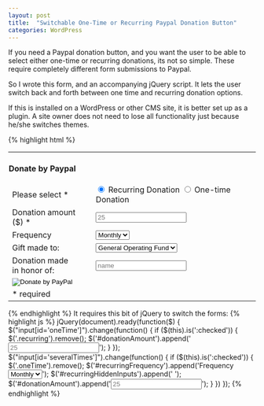 ```yaml
---
layout: post
title:  "Switchable One-Time or Recurring Paypal Donation Button"
categories: WordPress
---
```


If you need a Paypal donation button, and you want the user to be able to select either one-time or recurring donations, its not so simple. These require completely different form submissions to Paypal.  

So I wrote this form, and an accompanying jQuery script. It lets the user switch back and forth between one time and recurring donation options.

If this is installed on a WordPress or other CMS site, it is better set up as a plugin. A site owner does not need to lose all functionality just because he/she switches themes.

{% highlight html %}
<div class="donationContainer">
    <form action="https://www.paypal.com/cgi-bin/webscr" method="post" target="_blank" id="recurringHiddenInputs"> 
        <input type="hidden" name="item_name" value="Donation"> 
        <input type="hidden" name="business" value="donations@non-profit.org"> 
        <input type="hidden" name="lc" value="US"> 
        <input type="hidden" name="no_shipping" value="1"> 
        <input type="hidden" name="currency_code" value="USD"> 
        <input type="hidden" name="return" value="http://your-site.org/thankyou/"> 
        <input type="hidden" name="p3" value="1" class="recurring"> 
        <input type="hidden" name="src" value="1" class="recurring"> 
        <input type="hidden" name="no_note" value="0" class="recurring"> 
        <input type="hidden" name="bn" value="PP-DonationsBF:btn_donateCC_LG.gif:NonHostedGuest" class="recurring"> 
        <table>
            <tbody>
                <tr>
                    <td colspan="2" style="padding: 0 1px;"><h4>Donate by Paypal</h4></td>
                </tr>
                <tr>
                    <td>Please select <span>*</span></td>
                    <td>
                        <div class="radio-choice">
                            <input type="radio" name="cmd" value="_xclick-subscriptions" id="severalTimes" checked>
                            <label for="severalTimes">Recurring Donation</label>
							<input type="radio" name="cmd" value="_donations" id="oneTime">
							<label for="oneTime">One-time Donation</label>
						</div>
                    </td>
                </tr>
                <tr>
                    <td class="firstcol"><label for="amountInput">Donation amount ($) <span>*</span></label></td>
                    <td id="donationAmount"><input type="text" name="a3" placeholder="25" class="recurring" id="amountInput"></td>
                </tr>
                <tr id="recurringFrequency">
                    <td class="recurring"><label for="frequency">Frequency</label></td>
                    <td class="recurring"><select name="t3" id="frequency">
                        <option value="M" selected="selected">Monthly</option>
                        <option value="Y">Yearly</option>
                    </select></td>
                </tr>
                <tr>
                    <td><input type="hidden" name="on0" value="Program"> <label for="os0">Gift made to:</label></td>
                    <td><select name="os0" id="os0">
                        <option value="General Operating Budget">General Operating Fund</option>
                        <option value="Scholarship Fund">Scholarship Fund</option>
                        <option value="Equipment Fund">Equipment Fund</option>
                        <option value="Bus Maintenance">Bus Maintenance Fund</option>
                    </select></td>
                </tr>
                <tr>
                    <td><input type="hidden" name="on1" value="Dedicated to"> <label for="os1">Donation made<br>in honor of:</label></td>
                    <td><input name="os1" type="text" placeholder="name" id="os1"></td>
                </tr>
                <tr>
                    <td colspan="2" class="paypal-button">
                    <input type="image" src="https://www.paypalobjects.com/en_US/i/btn/btn_donate_LG.gif" name="submit" alt="Donate by PayPal"></td>
                </tr>
                <tr>
                    <td colspan="2" class="required"><span>* required</span></td>
                </tr>
            </tbody>
        </table>
    </form>
</div>
{% endhighlight %}
It requires this bit of jQuery to switch the forms:
{% highlight js %}
jQuery(document).ready(function($) {
	$("input[id='oneTime']").change(function() {
		if ($(this).is(':checked')) { 
			$('.recurring').remove();
			$('#donationAmount').append('<input type="text" name="amount" placeholder="25" class="oneTime" id="amountInput">');
		} 
	});
	$("input[id='severalTimes']").change(function() {
		if ($(this).is(':checked')) {
			$('.oneTime').remove();
			$('#recurringFrequency').append('<td class="recurring"><label for="frequency">Frequency</label></td>
				<td class="recurring"><select name="t3" id="frequency"> 
				<option value="M" selected="selected">Monthly</option> 
				<option value="Y">Yearly</option></select></td>');
			$('#recurringHiddenInputs').append(' <input type="hidden" name="p3" value="1" class="recurring"> 
				<input type="hidden" name="src" value="1" class="recurring"> 
				<input type="hidden" name="no_note" value="0" class="recurring"> 
				<input type="hidden" name="bn" value="PP-DonationsBF:btn_donateCC_LG.gif:NonHostedGuest" class="recurring"> ');
			$('#donationAmount').append('<input type="text" name="a3" placeholder="25" class="recurring">');
		}
	})
});
{% endhighlight %}

